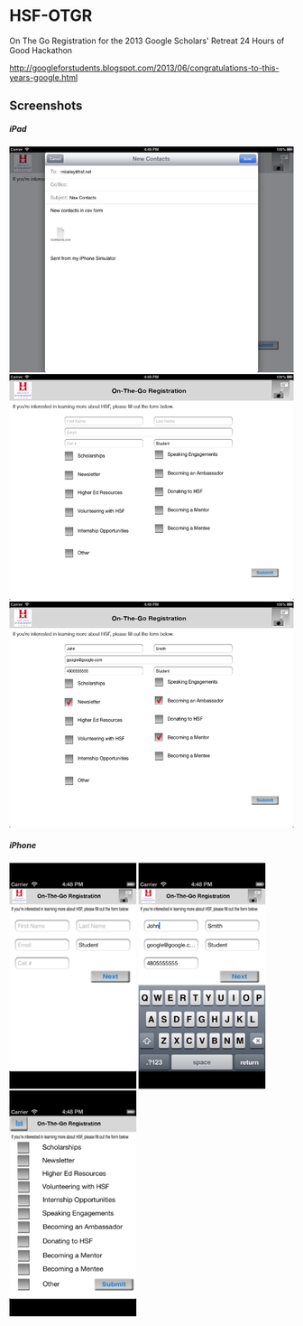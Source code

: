 HSF-OTGR
========

On The Go Registration for the 2013 Google Scholars' Retreat 24 Hours of Good Hackathon 

http://googleforstudents.blogspot.com/2013/06/congratulations-to-this-years-google.html

## Screenshots

##### iPad
<img src="/OnTheGoReg/UIScreenshots/Contacts.png" width="auto" height="400"/>

<img src="/OnTheGoReg/UIScreenshots/iPadForm.png" width="auto" height="400"/>

<img src="/OnTheGoReg/UIScreenshots/iPadSampleForm.png" width="auto" height="400"/>

##### iPhone
<img src="/OnTheGoReg/UIScreenshots/iPhoneForm.png" width="auto" height="400"/>
<img src="/OnTheGoReg/UIScreenshots/iPhoneFormSample.png" width="auto" height="400"/>
<img src="/OnTheGoReg/UIScreenshots/iPhoneMailingList.png" width="auto" height="400"/>
